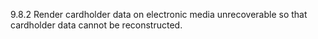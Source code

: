 9.8.2 Render cardholder data on electronic media unrecoverable so that cardholder data cannot be reconstructed. 